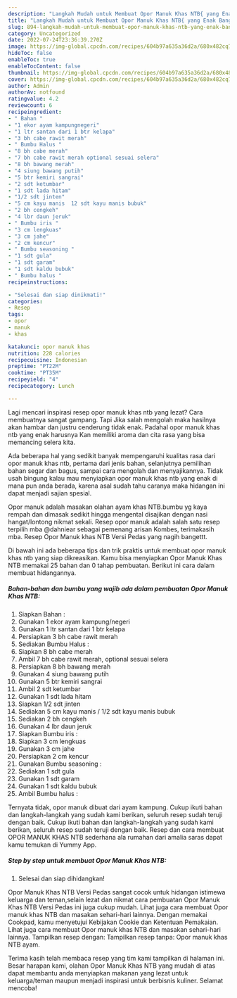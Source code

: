 ```yaml
---
description: "Langkah Mudah untuk Membuat Opor Manuk Khas NTB{ yang Enak Banget,  Menu Buat lebaran"
title: "Langkah Mudah untuk Membuat Opor Manuk Khas NTB{ yang Enak Banget,  Menu Buat lebaran"
slug: 894-langkah-mudah-untuk-membuat-opor-manuk-khas-ntb-yang-enak-banget-menu-buat-lebaran
category: Uncategorized
date: 2022-07-24T23:36:39.270Z
image: https://img-global.cpcdn.com/recipes/604b97a635a36d2a/680x482cq70/opor-manuk-khas-ntb-foto-resep-utama.jpg
hideToc: false
enableToc: true
enableTocContent: false
thumbnail: https://img-global.cpcdn.com/recipes/604b97a635a36d2a/680x482cq70/opor-manuk-khas-ntb-foto-resep-utama.jpg
cover: https://img-global.cpcdn.com/recipes/604b97a635a36d2a/680x482cq70/opor-manuk-khas-ntb-foto-resep-utama.jpg
author: Admin
authorAv: notfound
ratingvalue: 4.2
reviewcount: 6
recipeingredient:
- " Bahan "
- "1 ekor ayam kampungnegeri"
- "1 ltr santan dari 1 btr kelapa"
- "3 bh cabe rawit merah"
- " Bumbu Halus "
- "8 bh cabe merah"
- "7 bh cabe rawit merah optional sesuai selera"
- "8 bh bawang merah"
- "4 siung bawang putih"
- "5 btr kemiri sangrai"
- "2 sdt ketumbar"
- "1 sdt lada hitam"
- "1/2 sdt jinten"
- "5 cm kayu manis  12 sdt kayu manis bubuk"
- "2 bh cengkeh"
- "4 lbr daun jeruk"
- " Bumbu iris "
- "3 cm lengkuas"
- "3 cm jahe"
- "2 cm kencur"
- " Bumbu seasoning "
- "1 sdt gula"
- "1 sdt garam"
- "1 sdt kaldu bubuk"
- " Bumbu halus "
recipeinstructions:

- "Selesai dan siap dinikmati!"
categories:
- Resep
tags:
- opor
- manuk
- khas

katakunci: opor manuk khas 
nutrition: 228 calories
recipecuisine: Indonesian
preptime: "PT22M"
cooktime: "PT35M"
recipeyield: "4"
recipecategory: Lunch

---
```



Lagi mencari inspirasi resep opor manuk khas ntb yang lezat? Cara membuatnya sangat gampang. Tapi Jika salah mengolah maka hasilnya akan hambar dan justru cenderung tidak enak. Padahal opor manuk khas ntb yang enak harusnya Kan memiliki aroma dan cita rasa yang bisa memancing selera kita.


Ada beberapa hal yang sedikit banyak mempengaruhi kualitas rasa dari opor manuk khas ntb, pertama dari jenis bahan, selanjutnya pemilihan bahan segar dan bagus, sampai cara mengolah dan menyajikannya. Tidak usah bingung kalau mau menyiapkan opor manuk khas ntb yang enak di mana pun anda berada, karena asal sudah tahu caranya maka hidangan ini dapat menjadi sajian spesial.

Opor manuk adalah masakan olahan ayam khas NTB.bumbu yg kaya rempah dan dimasak sedikit hingga mengental disajikan dengan nasi hangat/lontong nikmat sekali. Resep opor manuk adalah salah satu resep terpilih mba @dahniear sebagai pemenang arisan Kombes, terimakasih mba. Resep Opor Manuk khas NTB Versi Pedas yang nagih bangettt.


Di bawah ini ada beberapa tips dan trik praktis untuk membuat opor manuk khas ntb yang siap dikreasikan. Kamu bisa menyiapkan Opor Manuk Khas NTB memakai 25 bahan dan 0 tahap pembuatan. Berikut ini cara dalam membuat hidangannya.

<!--inarticleads1-->

##### Bahan-bahan dan bumbu yang wajib ada dalam pembuatan Opor Manuk Khas NTB:

1. Siapkan  Bahan :
1. Gunakan 1 ekor ayam kampung/negeri
1. Gunakan 1 ltr santan dari 1 btr kelapa
1. Persiapkan 3 bh cabe rawit merah
1. Sediakan  Bumbu Halus :
1. Siapkan 8 bh cabe merah
1. Ambil 7 bh cabe rawit merah, optional sesuai selera
1. Persiapkan 8 bh bawang merah
1. Gunakan 4 siung bawang putih
1. Gunakan 5 btr kemiri sangrai
1. Ambil 2 sdt ketumbar
1. Gunakan 1 sdt lada hitam
1. Siapkan 1/2 sdt jinten
1. Sediakan 5 cm kayu manis / 1/2 sdt kayu manis bubuk
1. Sediakan 2 bh cengkeh
1. Gunakan 4 lbr daun jeruk
1. Siapkan  Bumbu iris :
1. Siapkan 3 cm lengkuas
1. Gunakan 3 cm jahe
1. Persiapkan 2 cm kencur
1. Gunakan  Bumbu seasoning :
1. Sediakan 1 sdt gula
1. Gunakan 1 sdt garam
1. Gunakan 1 sdt kaldu bubuk
1. Ambil  Bumbu halus :


Ternyata tidak, opor manuk dibuat dari ayam kampung. Cukup ikuti bahan dan langkah-langkah yang sudah kami berikan, seluruh resep sudah teruji dengan baik. Cukup ikuti bahan dan langkah-langkah yang sudah kami berikan, seluruh resep sudah teruji dengan baik. Resep dan cara membuat OPOR MANUK KHAS NTB sederhana ala rumahan dari amalia saras dapat kamu temukan di Yummy App. 

<!--inarticleads2-->

##### Step by step untuk membuat Opor Manuk Khas NTB:


1. Selesai dan siap dihidangkan!

Opor Manuk Khas NTB Versi Pedas sangat cocok untuk hidangan istimewa keluarga dan teman,selain lezat dan nikmat cara pembuatan Opor Manuk Khas NTB Versi Pedas ini juga cukup mudah. Lihat juga cara membuat Opor manuk khas NTB dan masakan sehari-hari lainnya. Dengan memakai Cookpad, kamu menyetujui Kebijakan Cookie dan Ketentuan Pemakaian. Lihat juga cara membuat Opor manuk khas NTB dan masakan sehari-hari lainnya. Tampilkan resep dengan: Tampilkan resep tanpa: Opor manuk khas NTB ayam. 

Terima kasih telah membaca resep yang tim kami tampilkan di halaman ini. Besar harapan kami, olahan Opor Manuk Khas NTB yang mudah di atas dapat membantu anda menyiapkan makanan yang lezat untuk keluarga/teman maupun menjadi inspirasi untuk berbisnis kuliner. Selamat mencoba!
